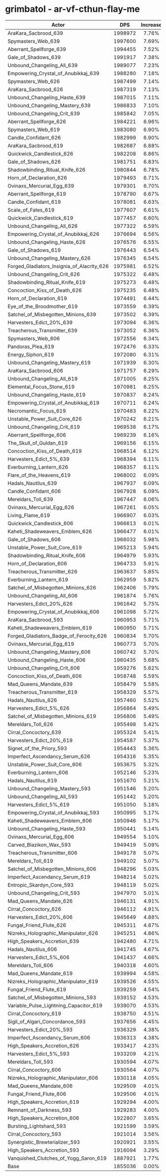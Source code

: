 # grimbatol - ar-vf-cthun-flay-me
| Actor | DPS | Increase |
|---|:---:|:---:|
|AraKara_Sacbrood_639|1998972|7.76%|
|Spymasters_Web_639|1997600|7.69%|
|Aberrant_Spellforge_639|1994455|7.52%|
|Gale_of_Shadows_639|1991917|7.38%|
|Unbound_Changeling_All_639|1989077|7.23%|
|Empowering_Crystal_of_Anubikkaj_639|1988280|7.18%|
|Spymasters_Web_626|1987499|7.14%|
|AraKara_Sacbrood_626|1987319|7.13%|
|Unbound_Changeling_Haste_639|1987015|7.11%|
|Unbound_Changeling_Mastery_639|1986833|7.10%|
|Unbound_Changeling_Crit_639|1985842|7.05%|
|Aberrant_Spellforge_626|1984221|6.96%|
|Spymasters_Web_619|1983080|6.90%|
|Candle_Confidant_626|1982999|6.90%|
|AraKara_Sacbrood_619|1982687|6.88%|
|Quickwick_Candlestick_626|1982208|6.86%|
|Gale_of_Shadows_626|1981751|6.83%|
|Shadowbinding_Ritual_Knife_626|1980844|6.78%|
|Horn_of_Declaration_626|1979493|6.71%|
|Ovinaxs_Mercurial_Egg_639|1979301|6.70%|
|Aberrant_Spellforge_619|1978790|6.67%|
|Candle_Confidant_619|1978081|6.63%|
|Scale_of_Fates_619|1977607|6.61%|
|Quickwick_Candlestick_619|1977457|6.60%|
|Unbound_Changeling_All_626|1977322|6.59%|
|Empowering_Crystal_of_Anubikkaj_626|1976694|6.56%|
|Unbound_Changeling_Haste_626|1976576|6.55%|
|Gale_of_Shadows_619|1976443|6.54%|
|Unbound_Changeling_Mastery_626|1976345|6.54%|
|Forged_Gladiators_Insignia_of_Alacrity_626|1975981|6.52%|
|Unbound_Changeling_Crit_626|1975322|6.48%|
|Shadowbinding_Ritual_Knife_619|1975273|6.48%|
|Concoction_Kiss_of_Death_626|1975235|6.48%|
|Horn_of_Declaration_619|1974491|6.44%|
|Eye_of_the_Broodmother_619|1973559|6.39%|
|Satchel_of_Misbegotten_Minions_639|1973502|6.39%|
|Harvesters_Edict_20%_639|1973094|6.36%|
|Treacherous_Transmitter_639|1973052|6.36%|
|Spymasters_Web_606|1972556|6.34%|
|Pandoras_Plea_619|1972476|6.33%|
|Energy_Siphon_619|1972080|6.31%|
|Unbound_Changeling_Mastery_619|1971939|6.30%|
|AraKara_Sacbrood_606|1971757|6.29%|
|Unbound_Changeling_All_619|1971005|6.25%|
|Elemental_Focus_Stone_619|1970981|6.25%|
|Unbound_Changeling_Haste_619|1970837|6.24%|
|Empowering_Crystal_of_Anubikkaj_619|1970711|6.24%|
|Necromantic_Focus_619|1970483|6.22%|
|Unstable_Power_Suit_Core_626|1970242|6.21%|
|Unbound_Changeling_Crit_619|1969538|6.17%|
|Aberrant_Spellforge_606|1969239|6.16%|
|The_Skull_of_Guldan_619|1969156|6.15%|
|Concoction_Kiss_of_Death_619|1968514|6.12%|
|Harvesters_Edict_5%_639|1968394|6.11%|
|Everburning_Lantern_626|1968357|6.11%|
|Flare_of_the_Heavens_619|1968002|6.09%|
|Hadals_Nautilus_639|1967937|6.09%|
|Candle_Confidant_606|1967928|6.09%|
|Mereldars_Toll_639|1967447|6.06%|
|Ovinaxs_Mercurial_Egg_626|1967261|6.05%|
|Living_Flame_619|1966907|6.03%|
|Quickwick_Candlestick_606|1966613|6.01%|
|Kaheti_Shadeweavers_Emblem_626|1966477|6.01%|
|Gale_of_Shadows_606|1966032|5.98%|
|Unstable_Power_Suit_Core_619|1965213|5.94%|
|Shadowbinding_Ritual_Knife_606|1964979|5.93%|
|Horn_of_Declaration_606|1964733|5.91%|
|Treacherous_Transmitter_626|1963637|5.85%|
|Everburning_Lantern_619|1962959|5.82%|
|Satchel_of_Misbegotten_Minions_626|1962406|5.79%|
|Unbound_Changeling_All_606|1961874|5.76%|
|Harvesters_Edict_20%_626|1961642|5.75%|
|Empowering_Crystal_of_Anubikkaj_606|1961098|5.72%|
|AraKara_Sacbrood_593|1960953|5.71%|
|Kaheti_Shadeweavers_Emblem_619|1960950|5.71%|
|Forged_Gladiators_Badge_of_Ferocity_626|1960834|5.70%|
|Ovinaxs_Mercurial_Egg_619|1960773|5.70%|
|Unbound_Changeling_Mastery_606|1960742|5.70%|
|Unbound_Changeling_Haste_606|1960435|5.68%|
|Unbound_Changeling_Crit_606|1959276|5.62%|
|Concoction_Kiss_of_Death_606|1958748|5.59%|
|Mad_Queens_Mandate_639|1958479|5.58%|
|Treacherous_Transmitter_619|1958329|5.57%|
|Hadals_Nautilus_626|1957460|5.52%|
|Harvesters_Edict_5%_626|1956864|5.49%|
|Satchel_of_Misbegotten_Minions_619|1956806|5.49%|
|Mereldars_Toll_626|1955498|5.42%|
|Cirral_Concoctory_639|1955324|5.41%|
|Harvesters_Edict_20%_619|1954587|5.37%|
|Signet_of_the_Priory_593|1954443|5.36%|
|Imperfect_Ascendancy_Serum_626|1954316|5.35%|
|Unstable_Power_Suit_Core_606|1953675|5.32%|
|Everburning_Lantern_606|1952146|5.23%|
|Hadals_Nautilus_619|1951670|5.21%|
|Unbound_Changeling_Mastery_593|1951546|5.20%|
|Unbound_Changeling_All_593|1951442|5.20%|
|Harvesters_Edict_5%_619|1951050|5.18%|
|Empowering_Crystal_of_Anubikkaj_593|1950995|5.17%|
|Kaheti_Shadeweavers_Emblem_606|1950946|5.17%|
|Unbound_Changeling_Haste_593|1950441|5.14%|
|Ovinaxs_Mercurial_Egg_606|1949554|5.10%|
|Carved_Blazikon_Wax_593|1949419|5.09%|
|Treacherous_Transmitter_606|1949178|5.07%|
|Mereldars_Toll_619|1949102|5.07%|
|Satchel_of_Misbegotten_Minions_606|1948296|5.03%|
|Imperfect_Ascendancy_Serum_619|1948214|5.02%|
|Entropic_Skardyn_Core_593|1948119|5.02%|
|Unbound_Changeling_Crit_593|1947970|5.01%|
|Mad_Queens_Mandate_626|1946131|4.91%|
|Cirral_Concoctory_626|1946112|4.91%|
|Harvesters_Edict_20%_606|1945649|4.88%|
|Fungal_Friend_Flute_626|1945311|4.87%|
|Nizreks_Holographic_Manipulator_626|1945251|4.86%|
|High_Speakers_Accretion_639|1942480|4.71%|
|Hadals_Nautilus_606|1941745|4.67%|
|Harvesters_Edict_5%_606|1941437|4.66%|
|Mereldars_Toll_606|1940318|4.60%|
|Mad_Queens_Mandate_619|1939994|4.58%|
|Nizreks_Holographic_Manipulator_619|1939526|4.55%|
|Fungal_Friend_Flute_619|1939259|4.54%|
|Satchel_of_Misbegotten_Minions_593|1939152|4.53%|
|Variable_Pulse_Lightning_Capacitor_619|1939070|4.53%|
|Cirral_Concoctory_619|1938750|4.51%|
|Sigil_of_Algari_Concordance_593|1937656|4.45%|
|Harvesters_Edict_20%_593|1936329|4.38%|
|Imperfect_Ascendancy_Serum_606|1936313|4.38%|
|High_Speakers_Accretion_626|1933417|4.23%|
|Harvesters_Edict_5%_593|1933209|4.21%|
|Mereldars_Toll_593|1930594|4.07%|
|Cirral_Concoctory_606|1930564|4.07%|
|Nizreks_Holographic_Manipulator_606|1930118|4.05%|
|Mad_Queens_Mandate_606|1929509|4.01%|
|Fungal_Friend_Flute_606|1929506|4.01%|
|High_Speakers_Accretion_619|1929294|4.00%|
|Remnant_of_Darkness_593|1929283|4.00%|
|High_Speakers_Accretion_606|1922807|3.65%|
|Bursting_Lightshard_593|1921599|3.59%|
|Cirral_Concoctory_593|1921014|3.56%|
|Synergistic_Brewterializer_593|1920921|3.55%|
|High_Speakers_Accretion_593|1916094|3.29%|
|Vanquished_Clutches_of_Yogg_Saron_619|1887921|1.77%|
|Base|1855036|0.00%|
